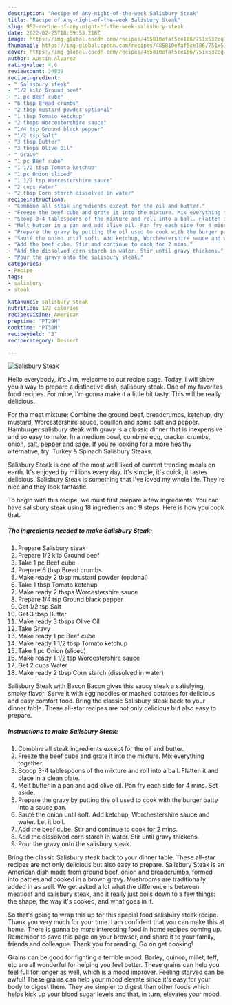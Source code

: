 ```yaml
---
description: "Recipe of Any-night-of-the-week Salisbury Steak"
title: "Recipe of Any-night-of-the-week Salisbury Steak"
slug: 952-recipe-of-any-night-of-the-week-salisbury-steak
date: 2022-02-25T18:59:53.216Z
image: https://img-global.cpcdn.com/recipes/485810efaf5ce186/751x532cq70/salisbury-steak-recipe-main-photo.jpg
thumbnail: https://img-global.cpcdn.com/recipes/485810efaf5ce186/751x532cq70/salisbury-steak-recipe-main-photo.jpg
cover: https://img-global.cpcdn.com/recipes/485810efaf5ce186/751x532cq70/salisbury-steak-recipe-main-photo.jpg
author: Austin Alvarez
ratingvalue: 4.6
reviewcount: 34839
recipeingredient:
- " Salisbury steak"
- "1/2 kilo Ground beef"
- "1 pc Beef cube"
- "6 tbsp Bread crumbs"
- "2 tbsp mustard powder optional"
- "1 tbsp Tomato ketchup"
- "2 tbsps Worcestershire sauce"
- "1/4 tsp Ground black pepper"
- "1/2 tsp Salt"
- "3 tbsp Butter"
- "3 tbsps Olive Oil"
- " Gravy"
- "1 pc Beef cube"
- "1 1/2 tbsp Tomato ketchup"
- "1 pc Onion sliced"
- "1 1/2 tsp Worcestershire sauce"
- "2 cups Water"
- "2 tbsp Corn starch dissolved in water"
recipeinstructions:
- "Combine all steak ingredients except for the oil and butter."
- "Freeze the beef cube and grate it into the mixture. Mix everything together."
- "Scoop 3-4 tablespoons of the mixture and roll into a ball. Flatten it and place in a clean plate."
- "Melt butter in a pan and add olive oil. Pan fry each side for 4 mins. Set aside."
- "Prepare the gravy by putting the oil used to cook with the burger patty into a sauce pan."
- "Sauté the onion until soft. Add ketchup, Worchestershire sauce and water. Let it boil."
- "Add the beef cube. Stir and continue to cook for 2 mins."
- "Add the dissolved corn starch in water. Stir until gravy thickens."
- "Pour the gravy onto the salisbury steak."
categories:
- Recipe
tags:
- salisbury
- steak

katakunci: salisbury steak 
nutrition: 173 calories
recipecuisine: American
preptime: "PT29M"
cooktime: "PT38M"
recipeyield: "3"
recipecategory: Dessert

---
```



![Salisbury Steak](https://img-global.cpcdn.com/recipes/485810efaf5ce186/751x532cq70/salisbury-steak-recipe-main-photo.jpg)

Hello everybody, it's Jim, welcome to our recipe page. Today, I will show you a way to prepare a distinctive dish, salisbury steak. One of my favorites food recipes. For mine, I'm gonna make it a little bit tasty. This will be really delicious.

For the meat mixture: Combine the ground beef, breadcrumbs, ketchup, dry mustard, Worcestershire sauce, bouillon and some salt and pepper. Hamburger salisbury steak with gravy is a classic dinner that is inexpensive and so easy to make. In a medium bowl, combine egg, cracker crumbs, onion, salt, pepper and sage. If you&#39;re looking for a more healthy alternative, try: Turkey &amp; Spinach Salisbury Steaks.

Salisbury Steak is one of the most well liked of current trending meals on earth. It's enjoyed by millions every day. It's simple, it's quick, it tastes delicious. Salisbury Steak is something that I've loved my whole life. They're nice and they look fantastic.


To begin with this recipe, we must first prepare a few ingredients. You can have salisbury steak using 18 ingredients and 9 steps. Here is how you cook that.

<!--inarticleads1-->

##### The ingredients needed to make Salisbury Steak:

1. Prepare  Salisbury steak
1. Prepare 1/2 kilo Ground beef
1. Take 1 pc Beef cube
1. Prepare 6 tbsp Bread crumbs
1. Make ready 2 tbsp mustard powder (optional)
1. Take 1 tbsp Tomato ketchup
1. Make ready 2 tbsps Worcestershire sauce
1. Prepare 1/4 tsp Ground black pepper
1. Get 1/2 tsp Salt
1. Get 3 tbsp Butter
1. Make ready 3 tbsps Olive Oil
1. Take  Gravy
1. Make ready 1 pc Beef cube
1. Make ready 1 1/2 tbsp Tomato ketchup
1. Take 1 pc Onion (sliced)
1. Make ready 1 1/2 tsp Worcestershire sauce
1. Get 2 cups Water
1. Make ready 2 tbsp Corn starch (dissolved in water)


Salisbury Steak with Bacon Bacon gives this saucy steak a satisfying, smoky flavor. Serve it with egg noodles or mashed potatoes for delicious and easy comfort food. Bring the classic Salisbury steak back to your dinner table. These all-star recipes are not only delicious but also easy to prepare. 

<!--inarticleads2-->

##### Instructions to make Salisbury Steak:

1. Combine all steak ingredients except for the oil and butter.
1. Freeze the beef cube and grate it into the mixture. Mix everything together.
1. Scoop 3-4 tablespoons of the mixture and roll into a ball. Flatten it and place in a clean plate.
1. Melt butter in a pan and add olive oil. Pan fry each side for 4 mins. Set aside.
1. Prepare the gravy by putting the oil used to cook with the burger patty into a sauce pan.
1. Sauté the onion until soft. Add ketchup, Worchestershire sauce and water. Let it boil.
1. Add the beef cube. Stir and continue to cook for 2 mins.
1. Add the dissolved corn starch in water. Stir until gravy thickens.
1. Pour the gravy onto the salisbury steak.


Bring the classic Salisbury steak back to your dinner table. These all-star recipes are not only delicious but also easy to prepare. Salisbury Steak is an American dish made from ground beef, onion and breadcrumbs, formed into patties and cooked in a brown gravy. Mushrooms are traditionally added in as well. We get asked a lot what the difference is between meatloaf and salisbury steak, and it really just boils down to a few things: the shape, the way it&#39;s cooked, and what goes in it. 

So that's going to wrap this up for this special food salisbury steak recipe. Thank you very much for your time. I am confident that you can make this at home. There is gonna be more interesting food in home recipes coming up. Remember to save this page on your browser, and share it to your family, friends and colleague. Thank you for reading. Go on get cooking!

Grains can be good for fighting a terrible mood. Barley, quinoa, millet, teff, etc are all wonderful for helping you feel better. These grains can help you feel full for longer as well, which is a mood improver. Feeling starved can be awful! These grains can help your mood elevate since it's easy for your body to digest them. They are simpler to digest than other foods which helps kick up your blood sugar levels and that, in turn, elevates your mood.
